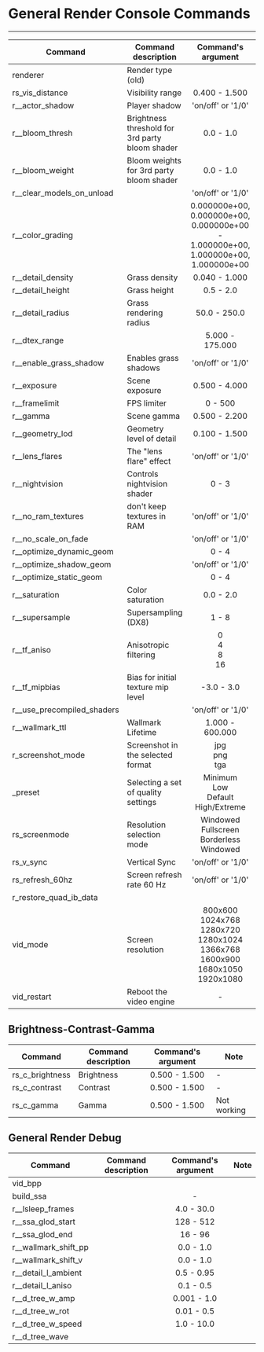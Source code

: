 # General Render Console Commands

___

| Сommand | Command description | Command's argument | Note |
|---|---|:---:|---|
| renderer | Render type (old) |  | - |
| rs_vis_distance | Visibility range | 0.400 - 1.500 | - |
| r__actor_shadow | Player shadow | 'on/off' or '1/0' | - |
| r__bloom_thresh | Brightness threshold for 3rd party bloom shader | 0.0 - 1.0 | - |
| r__bloom_weight | Bloom weights for 3rd party bloom shader | 0.0 - 1.0 | - |
| r__clear_models_on_unload |  | 'on/off' or '1/0' | - |
| r__color_grading |  | 0.000000e+00, 0.000000e+00, 0.000000e+00 - 1.000000e+00, 1.000000e+00, 1.000000e+00 | - |
| r__detail_density | Grass density | 0.040 - 1.000 | - |
| r__detail_height | Grass height | 0.5 - 2.0 | - |
| r__detail_radius | Grass rendering radius | 50.0 - 250.0 | - |
| r__dtex_range |  | 5.000 - 175.000 | - |
| r__enable_grass_shadow | Enables grass shadows | 'on/off' or '1/0' | - |
| r__exposure | Scene exposure | 0.500 - 4.000 | - |
| r__framelimit | FPS limiter | 0 - 500 | - |
| r__gamma | Scene gamma | 0.500 - 2.200 | - |
| r__geometry_lod | Geometry level of detail | 0.100 - 1.500 | - |
| r__lens_flares | The "lens flare" effect | 'on/off' or '1/0' | - |
| r__nightvision | Controls nightvision shader | 0 - 3 | - |
| r__no_ram_textures | don't keep textures in RAM | 'on/off' or '1/0' | - |
| r__no_scale_on_fade |  | 'on/off' or '1/0' | - |
| r__optimize_dynamic_geom |  | 0 - 4 | - |
| r__optimize_shadow_geom |  | 'on/off' or '1/0' | - |
| r__optimize_static_geom |  | 0 - 4 | - |
| r__saturation | Color saturation | 0.0 - 2.0 | - |
| r__supersample | Supersampling (DX8) | 1 - 8 | - |
| r__tf_aniso | Anisotropic filtering | 0<br> 4<br> 8<br> 16 | - |
| r__tf_mipbias | Bias for initial texture mip level | -3.0 - 3.0 | - |
| r__use_precompiled_shaders |  | 'on/off' or '1/0' | - |
| r__wallmark_ttl | Wallmark Lifetime | 1.000 - 600.000 | - |
| r_screenshot_mode | Screenshot in the selected format | jpg<br> png<br> tga | - |
| _preset | Selecting a set of quality settings | Minimum<br> Low<br> Default<br> High/Extreme |  |
| rs_screenmode | Resolution selection mode | Windowed<br> Fullscreen<br> Borderless<br> Windowed |  |
| rs_v_sync | Vertical Sync | 'on/off' or '1/0' |  |
| rs_refresh_60hz | Screen refresh rate 60 Hz | 'on/off' or '1/0' |  |
| r_restore_quad_ib_data |  |  |  |
| vid_mode | Screen resolution | 800x600<br> 1024x768<br> 1280x720<br> 1280x1024<br> 1366x768<br> 1600x900<br> 1680x1050<br> 1920x1080 |  |
| vid_restart | Reboot the video engine | - |  |

## Brightness-Contrast-Gamma

| Сommand | Command description | Command's argument | Note |
|---|---|:---:|---|
| rs_c_brightness | Brightness | 0.500 - 1.500 | - |
| rs_c_contrast | Contrast | 0.500 - 1.500 | - |
| rs_c_gamma | Gamma | 0.500 - 1.500 | Not working |

## General Render Debug

| Сommand | Command description | Command's argument | Note |
|---|---|:---:|---|
| vid_bpp |  |  |  |
| build_ssa |  | - |  |
| r__lsleep_frames |  | 4.0 - 30.0 |  |
| r__ssa_glod_start |  | 128 - 512 |  |
| r__ssa_glod_end |  | 16 - 96 |  |
| r__wallmark_shift_pp |  | 0.0 - 1.0 |  |
| r__wallmark_shift_v |  | 0.0 - 1.0 |  |
| r__detail_l_ambient |  | 0.5 - 0.95 |  |
| r__detail_l_aniso |  | 0.1 - 0.5 |  |
| r__d_tree_w_amp |  | 0.001 - 1.0 |  |
| r__d_tree_w_rot |  | 0.01 - 0.5 |  |
| r__d_tree_w_speed |  | 1.0 - 10.0 |  |
| r__d_tree_wave |  |  |  |
